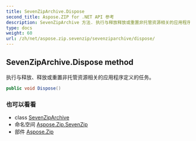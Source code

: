 ```yaml
---
title: SevenZipArchive.Dispose
second_title: Aspose.ZIP for .NET API 参考
description: SevenZipArchive 方法. 执行与释放释放或重置非托管资源相关的应用程序定义的任务
type: docs
weight: 60
url: /zh/net/aspose.zip.sevenzip/sevenziparchive/dispose/
---
```

## SevenZipArchive.Dispose method

执行与释放、释放或重置非托管资源相关的应用程序定义的任务。

```csharp
public void Dispose()
```

### 也可以看看

* class [SevenZipArchive](../)
* 命名空间 [Aspose.Zip.SevenZip](../../sevenziparchive/)
* 部件 [Aspose.Zip](../../../)


